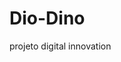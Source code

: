 # Dio-Dino
projeto digital innovation
<!DOCTYPE html>
<html lang="pt-br">
<head>
  <meta charset="UTF-8">
  <title>Dio Dino Game</title>
  <link rel="stylesheet" href="style.css"></link>
  <script src="script.js" charset="UTF-8" defer></script>
</head>
<body>
  <div class="background">
    <div class="dino"></div>
  </div>
</body>
</html>
